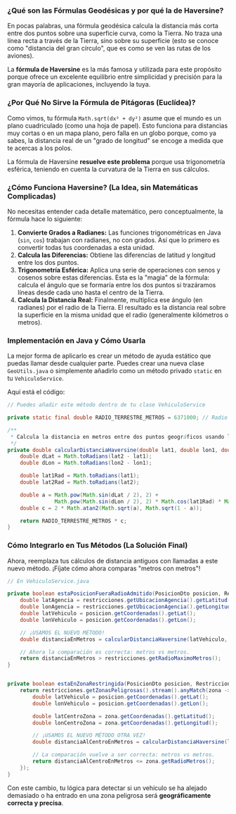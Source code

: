 ### ¿Qué son las Fórmulas Geodésicas y por qué la de Haversine?

En pocas palabras, una fórmula geodésica calcula la distancia más corta entre dos puntos sobre una superficie curva, como la Tierra. No traza una línea recta a través de la Tierra, sino sobre su superficie (esto se conoce como "distancia del gran círculo", que es como se ven las rutas de los aviones).

La **fórmula de Haversine** es la más famosa y utilizada para este propósito porque ofrece un excelente equilibrio entre simplicidad y precisión para la gran mayoría de aplicaciones, incluyendo la tuya.

### ¿Por Qué No Sirve la Fórmula de Pitágoras (Euclídea)?

Como vimos, tu fórmula `Math.sqrt(dx² + dy²)` asume que el mundo es un plano cuadriculado (como una hoja de papel). Esto funciona para distancias muy cortas o en un mapa plano, pero falla en un globo porque, como ya sabes, la distancia real de un "grado de longitud" se encoge a medida que te acercas a los polos.

La fórmula de Haversine **resuelve este problema** porque usa trigonometría esférica, teniendo en cuenta la curvatura de la Tierra en sus cálculos.

### ¿Cómo Funciona Haversine? (La Idea, sin Matemáticas Complicadas)

No necesitas entender cada detalle matemático, pero conceptualmente, la fórmula hace lo siguiente:

1.  **Convierte Grados a Radianes:** Las funciones trigonométricas en Java (`sin`, `cos`) trabajan con radianes, no con grados. Así que lo primero es convertir todas tus coordenadas a esta unidad.
2.  **Calcula las Diferencias:** Obtiene las diferencias de latitud y longitud entre los dos puntos.
3.  **Trigonometría Esférica:** Aplica una serie de operaciones con senos y cosenos sobre estas diferencias. Esta es la "magia" de la fórmula: calcula el ángulo que se formaría entre los dos puntos si trazáramos líneas desde cada uno hasta el centro de la Tierra.
4.  **Calcula la Distancia Real:** Finalmente, multiplica ese ángulo (en radianes) por el radio de la Tierra. El resultado es la distancia real sobre la superficie en la misma unidad que el radio (generalmente kilómetros o metros).

### Implementación en Java y Cómo Usarla

La mejor forma de aplicarlo es crear un método de ayuda estático que puedas llamar desde cualquier parte. Puedes crear una nueva clase `GeoUtils.java` o simplemente añadirlo como un método privado `static` en tu `VehiculoService`.

Aquí está el código:

```java
// Puedes añadir este método dentro de tu clase VehiculoService

private static final double RADIO_TERRESTRE_METROS = 6371000; // Radio promedio de la Tierra en metros

/**
 * Calcula la distancia en metros entre dos puntos geográficos usando la fórmula de Haversine.
 */
private double calcularDistanciaHaversine(double lat1, double lon1, double lat2, double lon2) {
    double dLat = Math.toRadians(lat2 - lat1);
    double dLon = Math.toRadians(lon2 - lon1);

    double lat1Rad = Math.toRadians(lat1);
    double lat2Rad = Math.toRadians(lat2);

    double a = Math.pow(Math.sin(dLat / 2), 2) +
               Math.pow(Math.sin(dLon / 2), 2) * Math.cos(lat1Rad) * Math.cos(lat2Rad);
    double c = 2 * Math.atan2(Math.sqrt(a), Math.sqrt(1 - a));

    return RADIO_TERRESTRE_METROS * c;
}
```

### Cómo Integrarlo en Tus Métodos (La Solución Final)

Ahora, reemplaza tus cálculos de distancia antiguos con llamadas a este nuevo método. ¡Fíjate cómo ahora comparas "metros con metros"!

```java
// En VehiculoService.java

private boolean estaPosicionFueraRadioAdmitido(PosicionDto posicion, RestriccionesDto restricciones) {
    double latAgencia = restricciones.getUbicacionAgencia().getLatitud();
    double lonAgencia = restricciones.getUbicacionAgencia().getLongitud();
    double latVehiculo = posicion.getCoordenadas().getLat();
    double lonVehiculo = posicion.getCoordenadas().getLon();

    // ¡USAMOS EL NUEVO MÉTODO!
    double distanciaEnMetros = calcularDistanciaHaversine(latVehiculo, lonVehiculo, latAgencia, lonAgencia);

    // Ahora la comparación es correcta: metros vs metros.
    return distanciaEnMetros > restricciones.getRadioMaximoMetros();
}


private boolean estaEnZonaRestringida(PosicionDto posicion, RestriccionesDto restricciones) {
    return restricciones.getZonasPeligrosas().stream().anyMatch(zona -> {
        double latVehiculo = posicion.getCoordenadas().getLat();
        double lonVehiculo = posicion.getCoordenadas().getLon();

        double latCentroZona = zona.getCoordenadas().getLatitud();
        double lonCentroZona = zona.getCoordenadas().getLongitud();

        // ¡USAMOS EL NUEVO MÉTODO OTRA VEZ!
        double distanciaAlCentroEnMetros = calcularDistanciaHaversine(latVehiculo, lonVehiculo, latCentroZona, lonCentroZona);

        // La comparación vuelve a ser correcta: metros vs metros.
        return distanciaAlCentroEnMetros <= zona.getRadioMetros();
    });
}
```

Con este cambio, tu lógica para detectar si un vehículo se ha alejado demasiado o ha entrado en una zona peligrosa será **geográficamente correcta y precisa**.